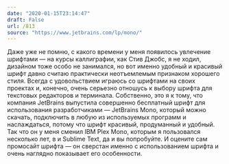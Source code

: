 ```yaml
---
date: "2020-01-15T23:14:47"
draft: False
url: /813
source: "https://www.jetbrains.com/lp/mono/"
---
```


Даже уже не помню, с какого времени у меня появилось увлечение шрифтами — на курсы каллиграфии, как Стив Джобс, я не ходил, дизайном тоже особо не занимался, но вот именно удобный и красивый шрифт давно считаю практически неотъемлемым признаком хорошего стиля. Всегда с удовольствием играюсь со шрифтами на своих проектах и, конечно, очень серьезно отношусь к выбору шрифта для текстовых редакторов и терминала. Собственно, это я к тому, что компания JetBrains выпустила совершенно бесплатный шрифт для использования разработчиками — JetBrains Mono, который можно скачать, подключить в любую из используемых программ и наслаждаться, потому что шрифт красивый, продуманный и удобный. Так что он у меня сменил IBM Plex Mono, которым я пользовался несколько лет, в  и Sublime Text, да и вы попробуйте.
И оцените сам промосайт шрифта — он сверстан именно с использованием шрифта и очень наглядно показывает его особенности.
